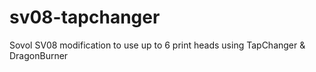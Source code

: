 # sv08-tapchanger
Sovol SV08 modification to use up to 6 print heads using TapChanger &amp; DragonBurner
